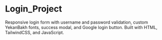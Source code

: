 # Login_Project
Responsive login form with username and password validation, custom YekanBakh fonts, success modal, and Google login button. Built with HTML, TailwindCSS, and JavaScript.
